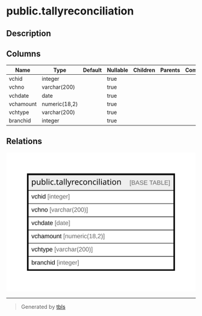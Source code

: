 # public.tallyreconciliation

## Description

## Columns

| Name | Type | Default | Nullable | Children | Parents | Comment |
| ---- | ---- | ------- | -------- | -------- | ------- | ------- |
| vchid | integer |  | true |  |  |  |
| vchno | varchar(200) |  | true |  |  |  |
| vchdate | date |  | true |  |  |  |
| vchamount | numeric(18,2) |  | true |  |  |  |
| vchtype | varchar(200) |  | true |  |  |  |
| branchid | integer |  | true |  |  |  |

## Relations

![er](public.tallyreconciliation.svg)

---

> Generated by [tbls](https://github.com/k1LoW/tbls)
